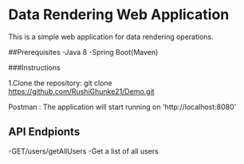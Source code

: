 # Data Rendering Web Application

This is a simple web application for data rendering operations.

##Prerequisites
-Java 8
-Spring Boot(Maven)

###Instructions

1.Clone the repository: git clone https://github.com/RushiGhunke21/Demo.git

Postman :
The application will start running on 'http://localhost:8080'

## API Endpionts

-GET/users/getAllUsers -Get a list of all users
